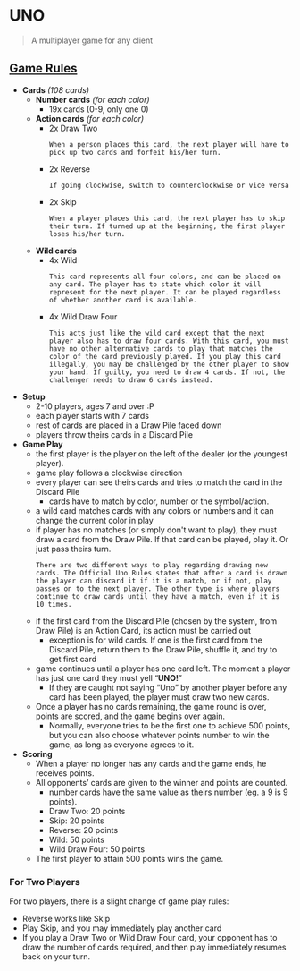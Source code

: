 # UNO
> A multiplayer game for any client

## [Game Rules](http://www.unorules.com/)
- **Cards** _(108 cards)_
  - **Number cards** _(for each color)_
    - 19x cards (0-9, only one 0)
  - **Action cards** _(for each color)_
    - 2x Draw Two
      ```
      When a person places this card, the next player will have to pick up two cards and forfeit his/her turn.
      ```
    - 2x Reverse
      ```
      If going clockwise, switch to counterclockwise or vice versa
      ```
    - 2x Skip
      ```
      When a player places this card, the next player has to skip their turn. If turned up at the beginning, the first player loses his/her turn.
      ```
  - **Wild cards**
    - 4x Wild
      ```
      This card represents all four colors, and can be placed on any card. The player has to state which color it will represent for the next player. It can be played regardless of whether another card is available.
      ```
    - 4x Wild Draw Four
      ```
      This acts just like the wild card except that the next player also has to draw four cards. With this card, you must have no other alternative cards to play that matches the color of the card previously played. If you play this card illegally, you may be challenged by the other player to show your hand. If guilty, you need to draw 4 cards. If not, the challenger needs to draw 6 cards instead.
      ```
- **Setup**
  - 2-10 players, ages 7 and over :P
  - each player starts with 7 cards
  - rest of cards are placed in a Draw Pile faced down
  - players throw theirs cards in a Discard Pile
- **Game Play**
  - the first player is the player on the left of the dealer (or the youngest player).
  - game play follows a clockwise direction
  - every player can see theirs cards and tries to match the card in the Discard Pile
    - cards have to match by color, number or the symbol/action.
  - a wild card matches cards with any colors or numbers  and it can change the current color in play
  - if player has no matches (or simply don't want to play), they must draw a card from the Draw Pile. If that card can be played, play it. Or just pass theirs turn.
    ```
    There are two different ways to play regarding drawing new cards. The Official Uno Rules states that after a card is drawn the player can discard it if it is a match, or if not, play passes on to the next player. The other type is where players continue to draw cards until they have a match, even if it is 10 times.
    ```
  - if the first card from the Discard Pile (chosen by the system, from Draw Pile) is an Action Card, its action must be carried out
    - exception is for wild cards. If one is the first card from the Discard Pile, return them to the Draw Pile, shuffle it, and try to get first card
  - game continues until a player has one card left. The moment a player has just one card they must yell “**UNO!**”
    - If they are caught not saying “Uno” by another player before any card has been played, the player must draw two new cards.
  - Once a player has no cards remaining, the game round is over, points are scored, and the game begins over again.
    - Normally, everyone tries to be the first one to achieve 500 points, but you can also choose whatever points number to win the game, as long as everyone agrees to it.
- **Scoring**
  - When a player no longer has any cards and the game ends, he receives points.
  - All opponents’ cards are given to the winner and points are counted.
    - number cards have the same value as theirs number (eg. a 9 is 9 points).
    - Draw Two: 20 points
    - Skip: 20 points
    - Reverse: 20 points
    - Wild: 50 points
    - Wild Draw Four: 50 points
  - The first player to attain 500 points wins the game.

### For Two Players

For two players, there is a slight change of game play rules:

- Reverse works like Skip
- Play Skip, and you may immediately play another card
- If you play a Draw Two or Wild Draw Four card, your opponent has to draw the number of cards required, and then play immediately resumes back on your turn.
